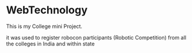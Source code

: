 # WebTechnology

This is my College mini Project.

it was used to register robocon participants (Robotic Competition) from all the colleges in India and within state
